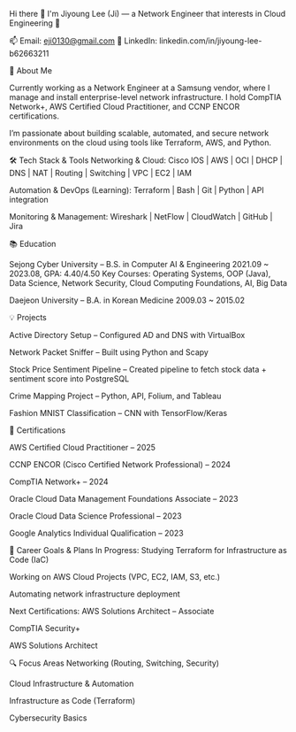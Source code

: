 Hi there 👋
I'm Jiyoung Lee (Ji) — a Network Engineer that interests in Cloud Engineering 🚀


  📫 Email: eji0130@gmail.com
  🔗 LinkedIn: linkedin.com/in/jiyoung-lee-b62663211


  💼 About Me 

Currently working as a Network Engineer at a Samsung vendor, where I manage and install enterprise-level network infrastructure. I hold CompTIA Network+, AWS Certified Cloud Practitioner, and CCNP ENCOR certifications.

I’m passionate about building scalable, automated, and secure network environments on the cloud using tools like Terraform, AWS, and Python.



  🛠️ Tech Stack & Tools
Networking & Cloud:
Cisco IOS | AWS | OCI | DHCP | DNS | NAT | Routing | Switching | VPC | EC2 | IAM

Automation & DevOps (Learning):
Terraform | Bash | Git | Python | API integration

Monitoring & Management:
Wireshark | NetFlow | CloudWatch | GitHub | Jira



  📚 Education

Sejong Cyber University – B.S. in Computer AI & Engineering
2021.09 ~ 2023.08, GPA: 4.40/4.50
Key Courses: Operating Systems, OOP (Java), Data Science, Network Security, Cloud Computing Foundations, AI, Big Data

Daejeon University – B.A. in Korean Medicine
2009.03 ~ 2015.02




  💡 Projects

Active Directory Setup – Configured AD and DNS with VirtualBox

Network Packet Sniffer – Built using Python and Scapy

Stock Price Sentiment Pipeline – Created pipeline to fetch stock data + sentiment score into PostgreSQL

Crime Mapping Project – Python, API, Folium, and Tableau

Fashion MNIST Classification – CNN with TensorFlow/Keras



  🧾 Certifications

AWS Certified Cloud Practitioner – 2025

CCNP ENCOR (Cisco Certified Network Professional) – 2024

CompTIA Network+ – 2024

Oracle Cloud Data Management Foundations Associate – 2023

Oracle Cloud Data Science Professional – 2023

Google Analytics Individual Qualification – 2023



  🚀 Career Goals & Plans
In Progress:
Studying Terraform for Infrastructure as Code (IaC)

Working on AWS Cloud Projects (VPC, EC2, IAM, S3, etc.)

Automating network infrastructure deployment

Next Certifications:
AWS Solutions Architect – Associate

CompTIA Security+

AWS Solutions Architect



  🔍 Focus Areas
Networking (Routing, Switching, Security)

Cloud Infrastructure & Automation

Infrastructure as Code (Terraform)

Cybersecurity Basics

